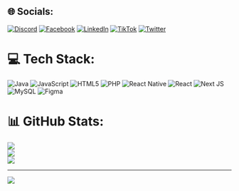 
## 🌐 Socials:
[![Discord](https://img.shields.io/badge/Discord-%237289DA.svg?logo=discord&logoColor=white)](https://discord.gg/brayandewitt) [![Facebook](https://img.shields.io/badge/Facebook-%231877F2.svg?logo=Facebook&logoColor=white)](https://facebook.com/brayandewitt) [![LinkedIn](https://img.shields.io/badge/LinkedIn-%230077B5.svg?logo=linkedin&logoColor=white)]((https://www.linkedin.com/in/brayan-dewitt-ab6322200/)) [![TikTok](https://img.shields.io/badge/TikTok-%23000000.svg?logo=TikTok&logoColor=white)](https://tiktok.com/@brayandewitt) [![Twitter](https://img.shields.io/badge/Twitter-%231DA1F2.svg?logo=Twitter&logoColor=white)](https://twitter.com/brayandewitt) 

# 💻 Tech Stack:
![Java](https://img.shields.io/badge/java-%23ED8B00.svg?style=for-the-badge&logo=openjdk&logoColor=white) ![JavaScript](https://img.shields.io/badge/javascript-%23323330.svg?style=for-the-badge&logo=javascript&logoColor=%23F7DF1E) ![HTML5](https://img.shields.io/badge/html5-%23E34F26.svg?style=for-the-badge&logo=html5&logoColor=white) ![PHP](https://img.shields.io/badge/php-%23777BB4.svg?style=for-the-badge&logo=php&logoColor=white) ![React Native](https://img.shields.io/badge/react_native-%2320232a.svg?style=for-the-badge&logo=react&logoColor=%2361DAFB) ![React](https://img.shields.io/badge/react-%2320232a.svg?style=for-the-badge&logo=react&logoColor=%2361DAFB) ![Next JS](https://img.shields.io/badge/Next-black?style=for-the-badge&logo=next.js&logoColor=white) ![MySQL](https://img.shields.io/badge/mysql-%2300000f.svg?style=for-the-badge&logo=mysql&logoColor=white) ![Figma](https://img.shields.io/badge/figma-%23F24E1E.svg?style=for-the-badge&logo=figma&logoColor=white)
# 📊 GitHub Stats:
![](https://github-readme-stats.vercel.app/api?username=BrayanDewitt&theme=blueberry&hide_border=false&include_all_commits=false&count_private=false)<br/>
![](https://github-readme-streak-stats.herokuapp.com/?user=BrayanDewitt&theme=blueberry&hide_border=false)<br/>
![](https://github-readme-stats.vercel.app/api/top-langs/?username=BrayanDewitt&theme=blueberry&hide_border=false&include_all_commits=false&count_private=false&layout=compact)

---
[![](https://visitcount.itsvg.in/api?id=BrayanDewitt&icon=0&color=0)](https://visitcount.itsvg.in)

<!-- Proudly created with GPRM ( https://gprm.itsvg.in ) -->
